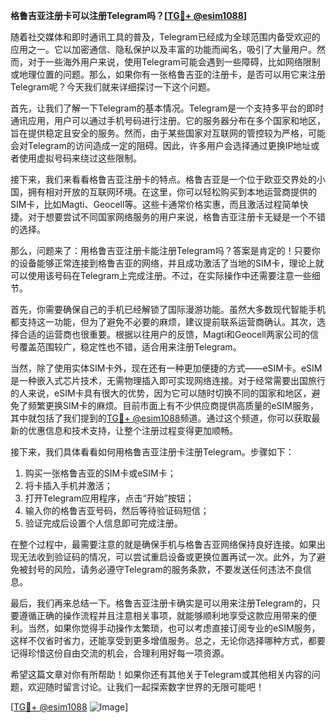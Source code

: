 **格鲁吉亚注册卡可以注册Telegram吗？[[TG💪+ @esim1088](https://t.me/s/esim1088)]**

随着社交媒体和即时通讯工具的普及，Telegram已经成为全球范围内备受欢迎的应用之一。它以加密通信、隐私保护以及丰富的功能而闻名，吸引了大量用户。然而，对于一些海外用户来说，使用Telegram可能会遇到一些障碍，比如网络限制或地理位置的问题。那么，如果你有一张格鲁吉亚的注册卡，是否可以用它来注册Telegram呢？今天我们就来详细探讨一下这个问题。

首先，让我们了解一下Telegram的基本情况。Telegram是一个支持多平台的即时通讯应用，用户可以通过手机号码进行注册。它的服务器分布在多个国家和地区，旨在提供稳定且安全的服务。然而，由于某些国家对互联网的管控较为严格，可能会对Telegram的访问造成一定的阻碍。因此，许多用户会选择通过更换IP地址或者使用虚拟号码来绕过这些限制。

接下来，我们来看看格鲁吉亚注册卡的特点。格鲁吉亚是一个位于欧亚交界处的小国，拥有相对开放的互联网环境。在这里，你可以轻松购买到本地运营商提供的SIM卡，比如Magti、Geocell等。这些卡通常价格实惠，而且激活过程简单快捷。对于想要尝试不同国家网络服务的用户来说，格鲁吉亚注册卡无疑是一个不错的选择。

那么，问题来了：用格鲁吉亚注册卡能注册Telegram吗？答案是肯定的！只要你的设备能够正常连接到格鲁吉亚的网络，并且成功激活了当地的SIM卡，理论上就可以使用该号码在Telegram上完成注册。不过，在实际操作中还需要注意一些细节。

首先，你需要确保自己的手机已经解锁了国际漫游功能。虽然大多数现代智能手机都支持这一功能，但为了避免不必要的麻烦，建议提前联系运营商确认。其次，选择合适的运营商也很重要。根据以往用户的反馈，Magti和Geocell两家公司的信号覆盖范围较广，稳定性也不错，适合用来注册Telegram。

当然，除了使用实体SIM卡外，现在还有一种更加便捷的方式——eSIM卡。eSIM是一种嵌入式芯片技术，无需物理插入即可实现网络连接。对于经常需要出国旅行的人来说，eSIM卡具有很大的优势，因为它可以随时切换不同的国家和地区，避免了频繁更换SIM卡的麻烦。目前市面上有不少供应商提供高质量的eSIM服务，其中就包括了我们提到的[TG💪+ @esim1088](https://t.me/s/esim1088)频道。通过这个频道，你可以获取最新的优惠信息和技术支持，让整个注册过程变得更加顺畅。

接下来，我们具体看看如何用格鲁吉亚注册卡注册Telegram。步骤如下：

1. 购买一张格鲁吉亚的SIM卡或eSIM卡；
2. 将卡插入手机并激活；
3. 打开Telegram应用程序，点击“开始”按钮；
4. 输入你的格鲁吉亚号码，然后等待验证码短信；
5. 验证完成后设置个人信息即可完成注册。

在整个过程中，最需要注意的就是确保手机与格鲁吉亚网络保持良好连接。如果出现无法收到验证码的情况，可以尝试重启设备或更换位置再试一次。此外，为了避免被封号的风险，请务必遵守Telegram的服务条款，不要发送任何违法不良信息。

最后，我们再来总结一下。格鲁吉亚注册卡确实是可以用来注册Telegram的，只要遵循正确的操作流程并且注意相关事项，就能够顺利地享受这款应用带来的便利。当然，如果你觉得手动操作太繁琐，也可以考虑直接订阅专业的eSIM服务，这样不仅省时省力，还能享受到更多增值服务。总之，无论你选择哪种方式，都要记得珍惜这份自由交流的机会，合理利用好每一项资源。

希望这篇文章对你有所帮助！如果你还有其他关于Telegram或其他相关内容的问题，欢迎随时留言讨论。让我们一起探索数字世界的无限可能吧！

[[TG💪+ @esim1088](https://t.me/s/esim1088) ![Image](https://i.postimg.cc/4NQfJmqS/Snipaste-2025-05-13-00-14-12.png)]